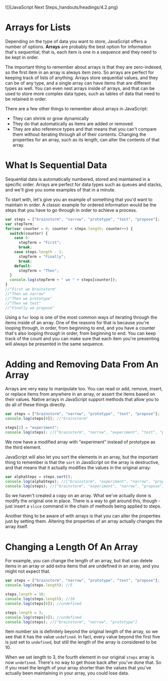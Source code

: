 ![](JavaScript Next Steps_handouts/headings/4.2.png)

# Arrays for Lists

Depending on the type of data you want to store, JavaScript offers a number of options. **Arrays** are probably the best option for information that's sequential; that is, each item is one in a sequence and they need to be kept in order.

The important thing to remember about arrays is that they are zero-indexed, so the first item in an array is always item zero. So arrays are perfect for keeping track of lists of anything. Arrays store sequential values, and they can be of any type, and a single array can have items that are different types as well. You can even nest arrays inside of arrays, and that can be used to store more complex data types, such as tables of data that need to be retained in order.

There are a few other things to remember about arrays in JavaScript:

* They can shrink or grow dynamically
* They do that automatically as items are added or removed
* They are also reference types and that means that you can't compare them without iterating through all of their contents. Changing the properties for an array, such as its length, can alter the contents of that array.

# What Is Sequential Data

Sequential data is automatically numbered, stored and maintained in a specific order. Arrays are perfect for data types such as queues and stacks, and we'll give you some examples of that in a minute.

To start with, let's give you an example of something that you'd want to maintain in order. A classic example for ordered information would be the steps that you have to go through in order to achieve a process.

```js
var steps = ["brainstorm", "narrow", "prototype", "test", "propose"];
var stepTerm;
for(var counter = 0; counter < steps.length; counter++) {
  switch(counter) {
    case 0:
      stepTerm = "First";
      break;
    case steps.length - 1:
      stepTerm = "Finally";
      break;
    default:
      stepTerm = "Then";
  }
  console.log(stepTerm + " we " + steps[counter]);
}
//"First we brainstorm"
//"Then we narrow"
//"Then we prototype"
//"Then we test"
//"Finally we propose"
```

Using a `for` loop is one of the most common ways of iterating through the items inside of an array. One of the reasons for that is because you're looping through, in order, from beginning to end, and you have a counter that's also looping through in order, from beginning to end. You can keep track of the count and you can make sure that each item you're presenting will always be presented in the same sequence.

# Adding and Removing Data From An Array

Arrays are very easy to manipulate too. You can read or add, remove, insert, or replace items from anywhere in an array, or assert the items based on their values. Native arrays in JavaScript support methods that allow you to do all of these things directly.

```js
var steps = ["brainstorm", "narrow", "prototype", "test", "propose"];
console.log(steps[0]); //"brainstorm"

steps[2] = "experiment";
console.log(steps); //["brainstorm", "narrow", "experiment", "test", "propose"]
```

We now have a modified array with "experiment" instead of prototype as the third element.

JavaScript will also let you sort the elements in an array, but the important thing to remember is that the `sort` in JavaScript on the array is destructive, and that means that it actually modifies the values in the original array:

```js
var alphaSteps = steps.sort();
console.log(alphaSteps); //["brainstorm", "experiment", "narrow", "propose", "test"]
console.log(steps); //["brainstorm", "experiment", "narrow", "propose", "test"]
```

So we haven't created a copy on an array. What we've actually done is modify the original one in place. There is a way to get around this, though - just insert a `slice` command in the chain of methods being applied to steps.

Another thing to be aware of with arrays is that you can alter the properties just by setting them. Altering the properties of an array actually changes the array itself.

# Changing a Length Of An Array

For example, you can change the length of an array, but that can delete items in an array or add extra items that are undefined in an array, and you might not expect that.

```js
var steps = ["brainstorm", "narrow", "prototype", "test", "propose"];
console.log(steps.length); //5

steps.length = 10;
console.log(steps.length); //10
console.log(steps[6]); //undefined

steps.length = 3;
console.log(steps[4]); //undefined
console.log(steps); //["brainstorm", "narrow", "prototype"]
```

Item number six is definitely beyond the original length of the array, so we see that it has the value `undefined`. In fact, every value beyond the first five is just set to `undefined`, but still the length of the array is considered to be 10.

When we set length to 3, the fourth element in our original `steps` array is now `undefined`. There's no way to get those back after you've done that. So if you reset the length of your array shorter than the values that you've actually been maintaining in your array, you could lose data.
